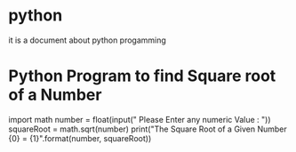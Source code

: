 # python
it is a document about python progamming
# Python Program to find Square root of a Number
import math
number = float(input(" Please Enter any numeric Value : "))
squareRoot = math.sqrt(number)
print("The Square Root of a Given Number {0}  = {1}".format(number, squareRoot))
